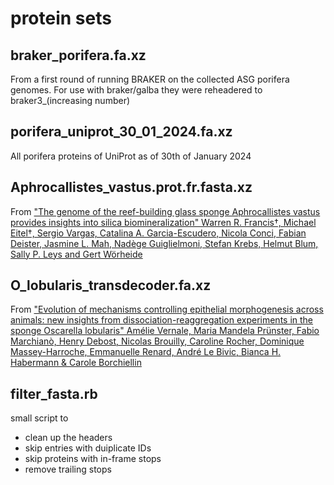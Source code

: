 # protein sets
## braker_porifera.fa.xz
From a first round of running BRAKER on the collected ASG porifera genomes. For use with braker/galba they were reheadered to braker3_(increasing number)

## porifera_uniprot_30_01_2024.fa.xz
All porifera proteins of UniProt as of 30th of January 2024

## Aphrocallistes_vastus.prot.fr.fasta.xz
From ["The genome of the reef-building glass sponge Aphrocallistes vastus provides insights into silica biomineralization"
Warren R. Francis†, Michael Eitel†, Sergio Vargas, Catalina A. Garcia-Escudero, Nicola Conci, Fabian Deister, Jasmine L. Mah, Nadège Guiglielmoni, Stefan Krebs, Helmut Blum, Sally P. Leys and Gert Wörheide](https://royalsocietypublishing.org/doi/10.1098/rsos.230423)

## O_lobularis_transdecoder.fa.xz
From ["Evolution of mechanisms controlling epithelial morphogenesis across animals: new insights from dissociation-reaggregation experiments in the sponge Oscarella lobularis" Amélie Vernale, Maria Mandela Prünster, Fabio Marchianò, Henry Debost, Nicolas Brouilly, Caroline Rocher, Dominique Massey-Harroche, Emmanuelle Renard, André Le Bivic, Bianca H. Habermann & Carole Borchiellin](https://bmcecolevol.biomedcentral.com/articles/10.1186/s12862-021-01866-x)

## filter_fasta.rb
small script to 
* clean up the headers
* skip entries with duiplicate IDs
* skip proteins with in-frame stops
* remove trailing stops
